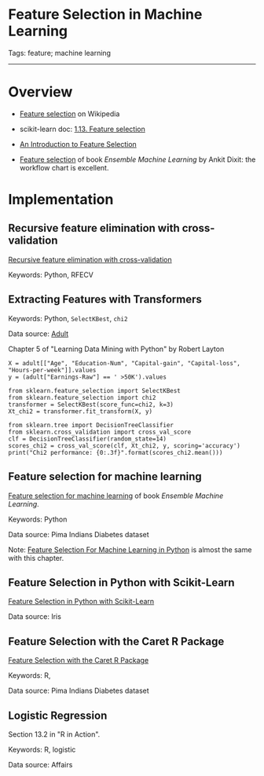 # Feature Selection in Machine Learning
Tags: feature; machine learning

------

# Overview

* [Feature selection](https://en.wikipedia.org/wiki/Feature_selection) on Wikipedia

* scikit-learn doc: [1.13. Feature selection](http://scikit-learn.org/stable/modules/feature_selection.html)

* [An Introduction to Feature Selection](https://machinelearningmastery.com/an-introduction-to-feature-selection/)

* [Feature selection](https://www.packtpub.com/mapt/book/big_data_and_business_intelligence/9781788297752/9/ch09lvl1sec44/feature-selection) of book *Ensemble Machine Learning* by Ankit Dixit: the workflow chart is excellent.

# Implementation

## Recursive feature elimination with cross-validation

[Recursive feature elimination with cross-validation](http://scikit-learn.org/stable/auto_examples/feature_selection/plot_rfe_with_cross_validation.html#sphx-glr-auto-examples-feature-selection-plot-rfe-with-cross-validation-py)

Keywords: Python, RFECV

## Extracting Features with Transformers

Keywords: Python, `SelectKBest`, `chi2`

Data source: [Adult](http://archive.ics.uci.edu/ml/datasets/Adult)

Chapter 5 of "Learning Data Mining with Python" by Robert Layton
```
X = adult[["Age", "Education-Num", "Capital-gain", "Capital-loss", "Hours-per-week"]].values
y = (adult["Earnings-Raw"] == ' >50K').values

from sklearn.feature_selection import SelectKBest
from sklearn.feature_selection import chi2
transformer = SelectKBest(score_func=chi2, k=3)
Xt_chi2 = transformer.fit_transform(X, y)

from sklearn.tree import DecisionTreeClassifier
from sklearn.cross_validation import cross_val_score
clf = DecisionTreeClassifier(random_state=14)
scores_chi2 = cross_val_score(clf, Xt_chi2, y, scoring='accuracy')
print("Chi2 performance: {0:.3f}".format(scores_chi2.mean()))
```

## Feature selection for machine learning

[Feature selection for machine learning](https://www.packtpub.com/mapt/book/big_data_and_business_intelligence/9781788297752/9/ch09lvl1sec45/feature-selection-for-machine-learning) of  book *Ensemble Machine Learning*.

Keywords: Python

Data source: Pima Indians Diabetes dataset

Note: [Feature Selection For Machine Learning in Python](https://machinelearningmastery.com/feature-selection-machine-learning-python/) is almost the same with this chapter.

## Feature Selection in Python with Scikit-Learn

[Feature Selection in Python with Scikit-Learn](https://machinelearningmastery.com/feature-selection-in-python-with-scikit-learn/)

Data source: Iris

## Feature Selection with the Caret R Package

[Feature Selection with the Caret R Package](https://machinelearningmastery.com/feature-selection-with-the-caret-r-package/)

Keywords: R,

Data source: Pima Indians Diabetes dataset

## Logistic Regression

Section 13.2 in "R in Action".

Keywords: R, logistic

Data source: Affairs
